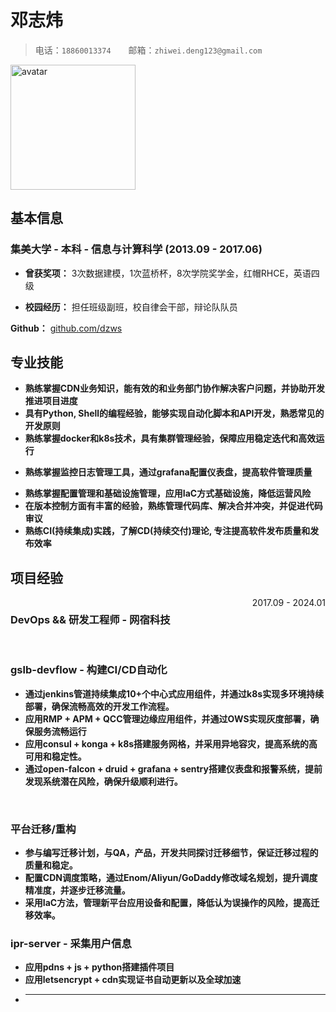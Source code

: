 # 邓志炜

> 电话：`18860013374`&emsp;&emsp;邮箱：`zhiwei.deng123@gmail.com`

<img src="https://avatars.githubusercontent.com/u/583231?v=4" alt="avatar" width="200" height="200">

## 基本信息

### 集美大学 - 本科 - 信息与计算科学 (2013.09 - 2017.06)

- **曾获奖项：** 3次数据建模，1次蓝桥杯，8次学院奖学金，红帽RHCE，英语四级

- **校园经历：** 担任班级副班，校自律会干部，辩论队队员

**Github：** [github.com/dzws](https://github.com/dzws)&ensp;

## 专业技能
- **熟练掌握CDN业务知识，能有效的和业务部门协作解决客户问题，并协助开发推进项目进度** <!-- 业务能力 | 合作能力 | 管理能力-->
- **具有Python, Shell的编程经验，能够实现自动化脚本和API开发，熟悉常见的开发原则** <!-- Python | Shell | 自动化 | 开发原则-->
- **熟练掌握docker和k8s技术，具有集群管理经验，保障应用稳定迭代和高效运行**
<!--docker | k8s-->
- **熟练掌握监控日志管理工具，通过grafana配置仪表盘，提高软件管理质量**
<!--grafana | open-falcon | prometheus | Nagios | Zabbix | ELK-->
- **熟练掌握配置管理和基础设施管理，应用IaC方式基础设施，降低运营风险** <!--Pulumi vs Terraform-->
- **在版本控制方面有丰富的经验，熟练管理代码库、解决合并冲突，并促进代码审议** <!--git | code reivew-->
- **熟练CI(持续集成)实践，了解CD(持续交付)理论, 专注提高软件发布质量和发布效率** <!--CI/CD | Jenkins |-->

## 项目经验

<div style="display: flex; justify-content: space-between;">
    <h3>DevOps && 研发工程师 - 网宿科技</h3> <span style="text-align: right">2017.09 - 2024.01</span>
</div>
&nbsp;

### gslb-devflow - 构建CI/CD自动化
- **通过jenkins管道持续集成10+个中心式应用组件，并通过k8s实现多环境持续部署，确保流畅高效的开发工作流程。**
- **应用RMP + APM + QCC管理边缘应用组件，并通过OWS实现灰度部署，确保服务流畅运行**
- **应用consul + konga + k8s搭建服务网格，并采用异地容灾，提高系统的高可用和稳定性。**
- **通过open-falcon + druid + grafana + sentry搭建仪表盘和报警系统，提前发现系统潜在风险，确保升级顺利进行。**

&nbsp;
### 平台迁移/重构
- **参与编写迁移计划，与QA，产品，开发共同探讨迁移细节，保证迁移过程的质量和稳定。**
- **配置CDN调度策略，通过Enom/Aliyun/GoDaddy修改域名规划，提升调度精准度，并逐步迁移流量。**
- **采用IaC方法，管理新平台应用设备和配置，降低认为误操作的风险，提高迁移效率。**
&nbsp;
### ipr-server - 采集用户信息
- **应用pdns + js + python搭建插件项目**
- **应用letsencrypt + cdn实现证书自动更新以及全球加速**
- ****
